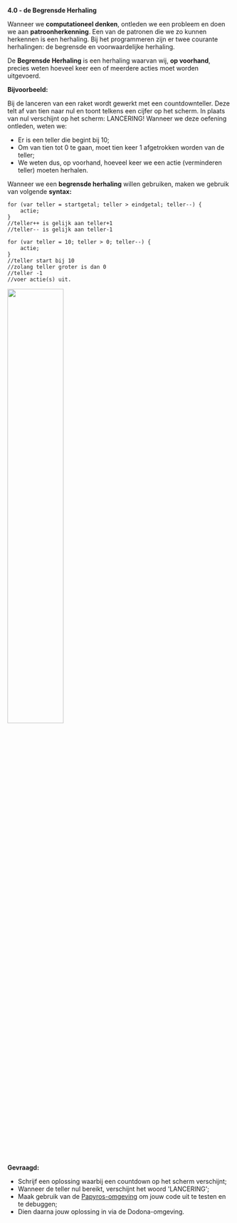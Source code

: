 **4.0 - de Begrensde Herhaling**

Wanneer we **computationeel denken**, ontleden we een probleem en doen we aan **patroonherkenning**. Een van de patronen die we zo kunnen herkennen is een herhaling. 
Bij het programmeren zijn er twee courante herhalingen: de begrensde en voorwaardelijke herhaling. 

De **Begrensde Herhaling** is een herhaling waarvan wij, **op voorhand**, precies weten hoeveel keer een of meerdere acties moet worden uitgevoerd. 

**Bijvoorbeeld:**

Bij de lanceren van een raket wordt gewerkt met een countdownteller. Deze telt af van tien naar nul en toont telkens een cijfer op het scherm. 
In plaats van nul verschijnt op het scherm: LANCERING!
Wanneer we deze oefening ontleden, weten we: 
* Er is een teller die begint bij 10; 
* Om van tien tot 0 te gaan, moet tien keer 1 afgetrokken worden van de teller; 
* We weten dus, op voorhand, hoeveel keer we een actie (verminderen teller) moeten herhalen. 

Wanneer we een **begrensde herhaling** willen gebruiken, maken we gebruik van volgende **syntax:**

```
for (var teller = startgetal; teller > eindgetal; teller--) { 
	actie; 
}
//teller++ is gelijk aan teller+1
//teller-- is gelijk aan teller-1
```

```
for (var teller = 10; teller > 0; teller--) { 
	actie; 
}
//teller start bij 10
//zolang teller groter is dan 0
//teller -1
//voer actie(s) uit. 

```



<img src="https://images.pexels.com/photos/41005/rocket-launch-rocket-take-off-soyuz-41005.jpeg?auto=compress&cs=tinysrgb&w=1260&h=750&dpr=1" width="50%"/>

**Gevraagd:**

* Schrijf een oplossing waarbij een countdown op het scherm verschijnt; 
* Wanneer de teller nul bereikt, verschijnt het woord 'LANCERING'; 
* Maak gebruik van de [Papyros-omgeving](https://papyros.dodona.be/?locale=nl&language=JavaScript) om jouw code uit te testen en te debuggen;
* Dien daarna jouw oplossing in via de Dodona-omgeving. 